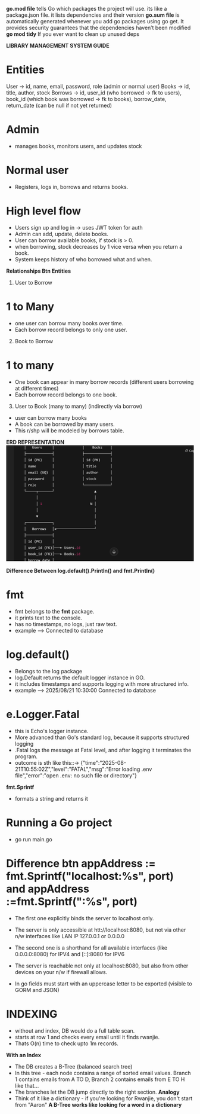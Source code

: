 **go.mod file** tells Go which packages the project will use. its like a package.json file. it lists dependencies and their version
**go.sum file** is automatically generated whenever you add go packages using go get. It provides security guarantees that the dependencies haven’t been modified
**go mod tidy** If you ever want to clean up unused deps

**LIBRARY MANAGEMENT SYSTEM GUIDE**

# Entities

User -> id, name, email, password, role (admin or normal user)
Books -> id, title, author, stock
Borrows -> id, user_id (who borrowed -> fk to users), book_id (which book was borrowed -> fk to books), borrow_date, return_date (can be null if not yet returned)

# Admin

- manages books, monitors users, and updates stock

# Normal user

- Registers, logs in, borrows and returns books.

# High level flow

- Users sign up and log in -> uses JWT token for auth
- Admin can add, update, delete books.
- User can borrow available books, if stock is > 0.
- when borrowing, stock decreases by 1 vice versa when you return a book.
- System keeps history of who borrowed what and when.

**Relationships Btn Entities**

1. User to Borrow

# 1 to Many

- one user can borrow many books over time.
- Each borrow record belongs to only one user.

2. Book to Borrow

# 1 to many

- One book can appear in many borrow records (different users borrowing at different times)
- Each borrow record belongs to one book.

3. User to Book (many to many) (indirectly via borrow)

- user can borrow many books
- A book can be borrowed by many users.
- This r/shp will be modeled by borrows table.

**ERD REPRESENTATION**
![alt text](image.png)

**Difference Between log.default().Println() and fmt.Println()**

# fmt

- fmt belongs to the **fmt** package.
- it prints text to the console.
- has no timestamps, no logs, just raw text.
- example --> Connected to database

# log.default()

- Belongs to the log package
- log.Default returns the default logger instance in GO.
- it includes timestamps and supports logging with more structured info.
- example --> 2025/08/21 10:30:00 Connected to database

# e.Logger.Fatal

- this is Echo's logger instance.
- More advanced than Go's standard log, because it supports structured logging
- .Fatal logs the message at Fatal level, and after logging it terminates the program.
- outcome is sth like this::-> {"time":"2025-08-21T10:55:02Z","level":"FATAL","msg":"Error loading .env file","error":"open .env: no such file or directory"}

**fmt.Sprintf**

- formats a string and returns it

# Running a Go project

- go run main.go

# Difference btn **appAddress := fmt.Sprintf("localhost:%s", port)** and **appAddress :=fmt.Sprintf(":%s", port)**

- The first one explicitly binds the server to localhost only.
- The server is only accessible at htt://localhost:8080, but not via other n/w interfaces like LAN IP 127.0.0.1 or 0.0.0.0

- The second one is a shorthand for all available interfaces (like 0.0.0.0:8080) for IPV4 and [::]:8080 for IPV6
- The server is reachable not only at localhost:8080, but also from other devices on your n/w if firewall allows.

- In go fields must start with an uppercase letter to be exported (visible to GORM and JSON)

# INDEXING

- without and index, DB would do a full table scan.
- starts at row 1 and checks every email until it finds rwanjie.
- Thats O(n) time to check upto 1m records.

**With an Index**

- The DB creates a B-Tree (balanced search tree)
- In this tree - each node contains a range of sorted email values. Branch 1 contains emails from A TO D, Branch 2 contains emails from E TO H like that...
- The branches let the DB jump directly to the right section.
  **Analogy**
- Think of it like a dictionary - if you're looking for Rwanjie, you don't start from "Aaron"
  **A B-Tree works like looking for a word in a dictionary**
